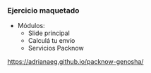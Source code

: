 ### Ejercicio maquetado

- Módulos:
    - Slide principal
    - Calculá tu envío
    - Servicios Packnow

https://adrianaeg.github.io/packnow-genosha/

